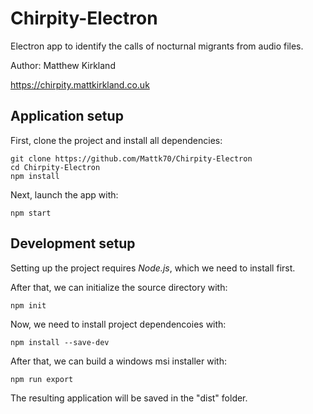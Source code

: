 # Chirpity-Electron

Electron app to identify the calls of nocturnal migrants from audio files. 

Author: Matthew Kirkland

https://chirpity.mattkirkland.co.uk

## Application setup

First, clone the project and install all dependencies:

```
git clone https://github.com/Mattk70/Chirpity-Electron
cd Chirpity-Electron
npm install
```

Next, launch the app with:

```
npm start
```

## Development setup

Setting up the project requires <i>Node.js</i>, which we need to install first.

After that, we can initialize the source directory with:

```
npm init
```

Now, we need to install project dependencoies with:

```
npm install --save-dev
```

After that, we can build a windows msi installer with:

```
npm run export
```

The resulting application will be saved in the "dist" folder.


